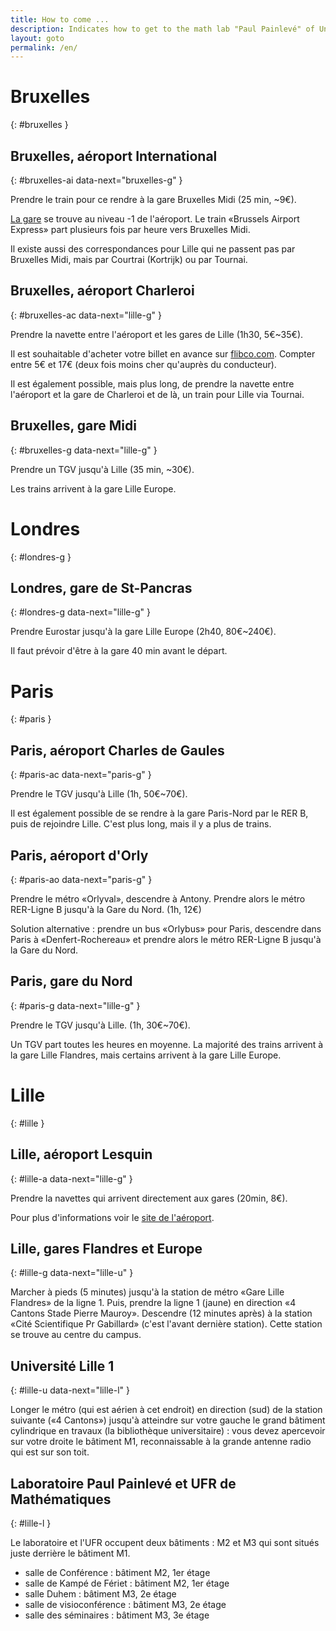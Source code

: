 ```yaml
---
title: How to come ...
description: Indicates how to get to the math lab "Paul Painlevé" of University of Lille from various starting points.
layout: goto
permalink: /en/
---
```


# <i class="cityicon-bruxelles"></i>Bruxelles
{: #bruxelles }

## Bruxelles, <i class="icon-flight"></i> aéroport International
{: #bruxelles-ai data-next="bruxelles-g" }

Prendre le train pour ce rendre à la gare Bruxelles Midi (25 min, ~9€).

[La gare](http://www.brusselsairport.be/fr/passngr/to_from_brussels_airport/train/) se trouve au niveau -1 de l'aéroport. Le train «Brussels Airport Express» part plusieurs fois par heure vers Bruxelles Midi.

Il existe aussi des correspondances pour Lille qui ne passent pas par Bruxelles Midi, mais par Courtrai (Kortrijk) ou par Tournai.

## Bruxelles, <i class="icon-flight"></i> aéroport Charleroi
{: #bruxelles-ac data-next="lille-g" }

Prendre la navette entre l'aéroport et les gares de Lille (1h30, 5€~35€).

Il est souhaitable d'acheter votre billet en avance sur [flibco.com](https://www.flibco.com). Compter entre 5€ et 17€ (deux fois moins cher qu'auprès du conducteur).

Il est également possible, mais plus long, de prendre la navette entre l'aéroport et la gare de Charleroi et de là, un train pour Lille via Tournai.

## Bruxelles, <i class="icon-train"></i> gare Midi
{: #bruxelles-g data-next="lille-g" }

Prendre un TGV jusqu'à Lille (35 min, ~30€).

Les trains arrivent à la gare Lille Europe.

# <i class="cityicon-london"></i>Londres
{: #londres-g }

## Londres, <i class="icon-train"></i> gare de St-Pancras
{: #londres-g data-next="lille-g" }

Prendre Eurostar jusqu'à la gare Lille Europe (2h40, 80€~240€).

Il faut prévoir d'être à la gare 40 min avant le départ.

# <i class="cityicon-paris"></i>Paris
{: #paris }

## Paris, <i class="icon-flight"></i> aéroport Charles de Gaules
{: #paris-ac data-next="paris-g" }

Prendre le TGV jusqu'à Lille (1h, 50€~70€).

Il est également possible de se rendre à la gare Paris-Nord par le RER B, puis de rejoindre Lille. C'est plus long, mais il y a plus de trains.

## Paris, <i class="icon-flight"></i> aéroport d'Orly
{: #paris-ao data-next="paris-g" }

Prendre le métro «Orlyval», descendre à Antony. Prendre alors le métro RER-Ligne B jusqu'à la Gare du Nord. (1h, 12€)

Solution alternative : prendre un bus «Orlybus» pour Paris, descendre dans Paris à «Denfert-Rochereau» et prendre alors le métro RER-Ligne B jusqu'à la Gare du Nord.

## Paris, <i class="icon-train"></i> gare du Nord
{: #paris-g data-next="lille-g" }

Prendre le TGV jusqu'à Lille. (1h, 30€~70€).

Un TGV part toutes les heures en moyenne. La majorité des trains arrivent à la gare Lille Flandres, mais certains arrivent à la gare Lille Europe.

# <i class="cityicon-lille"></i>Lille
{: #lille }

## Lille, <i class="icon-flight"></i> aéroport Lesquin
{: #lille-a data-next="lille-g" }

Prendre la navettes qui arrivent directement aux gares (20min, 8€).

Pour plus d'informations voir le [site de l'aéroport](http://www.lille.aeroport.fr/acceder-a-l-aeroport/navette/).

## Lille, <i class="icon-train"></i> gares Flandres et Europe
{: #lille-g data-next="lille-u" }

Marcher à pieds (5 minutes) jusqu'à la station de métro «Gare Lille Flandres» de la ligne 1.
Puis, prendre la ligne 1 (jaune) en direction «4 Cantons Stade Pierre Mauroy».
Descendre (12 minutes après) à la station «Cité Scientifique Pr Gabillard» (c'est l'avant dernière station). Cette station se trouve au centre du campus.

## Université Lille 1
{: #lille-u data-next="lille-l" }

Longer le métro (qui est aérien à cet endroit) en direction (sud) de la station suivante («4 Cantons») jusqu'à atteindre sur votre gauche le grand bâtiment cylindrique en travaux (la bibliothèque universitaire) : vous devez apercevoir sur votre droite le bâtiment M1, reconnaissable à la grande antenne radio qui est sur son toit.

## Laboratoire Paul Painlevé et UFR de Mathématiques
{: #lille-l }

Le laboratoire et l'UFR occupent deux bâtiments : M2 et M3 qui sont situés juste derrière le bâtiment M1.

- salle de Conférence : bâtiment M2, 1er étage
- salle de Kampé de Fériet : bâtiment M2, 1er étage
- salle Duhem : bâtiment M3, 2e étage
- salle de visioconférence : bâtiment M3, 2e étage
- salle des séminaires : bâtiment M3, 3e étage
